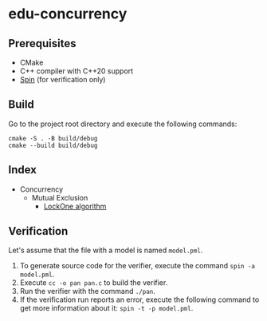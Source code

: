 # edu-concurrency

## Prerequisites

- CMake
- C++ compiler with C++20 support
- [Spin](https://spinroot.com/spin/whatispin.html) (for verification only)

## Build

Go to the project root directory and execute the following commands:

```shell
cmake -S . -B build/debug
cmake --build build/debug
```

## Index

- Concurrency
  - Mutual Exclusion
    - [LockOne algorithm](MutualExclusion/LockOne)

## Verification

Let's assume that the file with a model is named `model.pml`.

1. To generate source code for the verifier, execute the command `spin -a model.pml`.
2. Execute `cc -o pan pan.c` to build the verifier.
3. Run the verifier with the command `./pan`.
4. If the verification run reports an error, execute the following command to
   get more information about it: `spin -t -p model.pml`.
